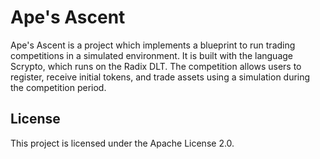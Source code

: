 # Ape's Ascent

Ape's Ascent is a project which implements a blueprint to run trading competitions in a simulated environment. It is built with the language Scrypto, which runs on the Radix DLT. The competition allows users to register, receive initial tokens, and trade assets using a simulation during the competition period.

## License

This project is licensed under the Apache License 2.0.
